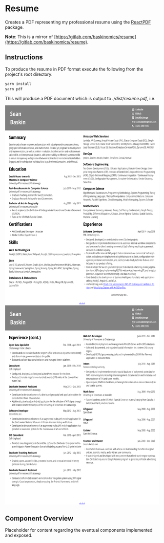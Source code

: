 # Resume
Creates a PDF representing my professional resume using the [ReactPDF](https://github.com/diegomura/react-pdf) package.

__Note__: This is a mirror of [https://gitlab.com/baskinomics/resume](https://gitlab.com/baskinomics/resume).

## Instructions
To produce the resume in PDF format execute the following from the project's
root directory:

```bash
yarn install
yarn pdf
```

This will produce a PDF document which is output to _./dist/resume.pdf_, i.e.

![Example PDF Output - Page One](./public/resume-0.png)
![Example PDF Output - Page Two](./public/resume-1.png)

## Component Overview
Placeholder for content regarding the eventual components implemented and exposed.
